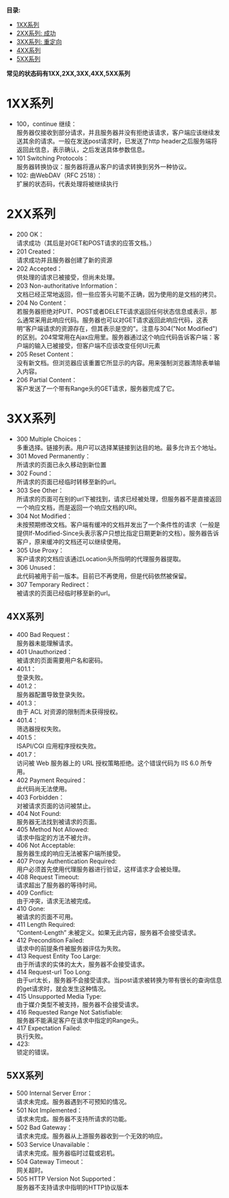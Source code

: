 **目录:**
* [1XX系列](#1XX系列)
* [2XX系列: 成功](#2XX系列)
* [3XX系列: 重定向](#3XX系列)
* [4XX系列](#4XX系列)
* [5XX系列](#5XX系列)

**常见的状态码有1XX,2XX,3XX,4XX,5XX系列**
# 1XX系列
*  100，continue 继续：  
服务器仅接收到部分请求，并且服务器并没有拒绝该请求，客户端应该继续发送其余的请求。一般在发送post请求时，已发送了http header之后服务端将返回此信息，表示确认，之后发送具体参数信息。
* 101 Switching Protocols：  
服务器转换协议：服务器将遵从客户的请求转换到另外一种协议。
* 102: 由WebDAV（RFC 2518）：  
扩展的状态码，代表处理将被继续执行

# 2XX系列
* 200 OK：    
请求成功（其后是对GET和POST请求的应答文档。）
* 201 Created：  
请求成功并且服务器创建了新的资源
* 202 Accepted：  
供处理的请求已被接受，但尚未处理。
* 203 Non-authoritative Information：   
文档已经正常地返回，但一些应答头可能不正确，因为使用的是文档的拷贝。
* 204 No Content：  
若服务器拒绝对PUT、POST或者DELETE请求返回任何状态信息或表示，那么通常采用此响应代码。服务器也可以对GET请求返回此响应代码，这表明“客户端请求的资源存在，但其表示是空的”。注意与304("Not Modified")的区别。204常常用在Ajax应用里。服务器通过这个响应代码告诉客户端：客户端的输入已被接受，但客户端不应该改变任何UI元素
* 205 Reset Content：  
没有新文档。但浏览器应该重置它所显示的内容。用来强制浏览器清除表单输入内容。
* 206 Partial Content：  
客户发送了一个带有Range头的GET请求，服务器完成了它。

# 3XX系列
* 300 Multiple Choices：  
多重选择。链接列表。用户可以选择某链接到达目的地。最多允许五个地址。
* 301 Moved Permanently：  
所请求的页面已永久移动到新位置
* 302 Found：  
所请求的页面已经临时转移至新的url。
* 303 See Other：  
所请求的页面可在别的url下被找到，请求已经被处理，但服务器不是直接返回一个响应文档，而是返回一个响应文档的URI。
* 304 Not Modified：  
未按预期修改文档。客户端有缓冲的文档并发出了一个条件性的请求（一般是提供If-Modified-Since头表示客户只想比指定日期更新的文档）。服务器告诉客户，原来缓冲的文档还可以继续使用。
* 305 Use Proxy：  
客户请求的文档应该通过Location头所指明的代理服务器提取。
* 306 Unused：  
此代码被用于前一版本。目前已不再使用，但是代码依然被保留。
* 307 Temporary Redirect：  
被请求的页面已经临时移至新的url。
## 4XX系列
* 400 Bad Request：  
服务器未能理解请求。
* 401 Unauthorized：  
被请求的页面需要用户名和密码。
* 401.1：  
登录失败。
* 401.2：  
服务器配置导致登录失败。
* 401.3：  
由于 ACL 对资源的限制而未获得授权。
* 401.4：  
筛选器授权失败。
* 401.5：  
ISAPI/CGI 应用程序授权失败。
* 401.7：  
访问被 Web 服务器上的 URL 授权策略拒绝。这个错误代码为 IIS 6.0 所专用。
* 402 Payment Required：  
此代码尚无法使用。
* 403 Forbidden：  
对被请求页面的访问被禁止。
* 404 Not Found:  
服务器无法找到被请求的页面。
* 405 Method Not Allowed:  
请求中指定的方法不被允许。
* 406 Not Acceptable:  
服务器生成的响应无法被客户端所接受。
* 407 Proxy Authentication Required:  
用户必须首先使用代理服务器进行验证，这样请求才会被处理。
* 408 Request Timeout:  
请求超出了服务器的等待时间。
* 409 Conflict:  
由于冲突，请求无法被完成。
* 410 Gone:  
被请求的页面不可用。
* 411 Length Required:  
“Content-Length” 未被定义。如果无此内容，服务器不会接受请求。
* 412 Precondition Failed:  
请求中的前提条件被服务器评估为失败。
* 413 Request Entity Too Large:  
由于所请求的实体的太大，服务器不会接受请求。
* 414 Request-url Too Long:  
由于url太长，服务器不会接受请求。当post请求被转换为带有很长的查询信息的get请求时，就会发生这种情况。
* 415 Unsupported Media Type:  
由于媒介类型不被支持，服务器不会接受请求。
* 416 Requested Range Not Satisfiable:  
服务器不能满足客户在请求中指定的Range头。
* 417 Expectation Failed:  
执行失败。
* 423:  
锁定的错误。

## 5XX系列
* 500 Internal Server Error：  
请求未完成。服务器遇到不可预知的情况。
* 501 Not Implemented：  
请求未完成。服务器不支持所请求的功能。
* 502 Bad Gateway：  
请求未完成。服务器从上游服务器收到一个无效的响应。
* 503 Service Unavailable：  
请求未完成。服务器临时过载或宕机。
* 504 Gateway Timeout：  
网关超时。
* 505 HTTP Version Not Supported：  
服务器不支持请求中指明的HTTP协议版本


